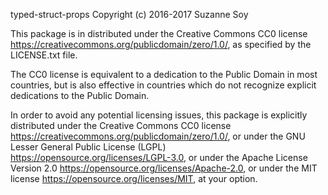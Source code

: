 typed-struct-props
Copyright (c) 2016-2017 Suzanne Soy



This package is in distributed under the Creative Commons CC0 license
https://creativecommons.org/publicdomain/zero/1.0/, as specified by
the LICENSE.txt file.



The CC0 license is equivalent to a dedication to the Public Domain
in most countries, but is also effective in countries which do not
recognize explicit dedications to the Public Domain.



In order to avoid any potential licensing issues, this package is explicitly
distributed under the Creative Commons CC0 license
https://creativecommons.org/publicdomain/zero/1.0/, or under the GNU Lesser
General Public License (LGPL) https://opensource.org/licenses/LGPL-3.0, or
under the Apache License Version 2.0
https://opensource.org/licenses/Apache-2.0, or under the MIT license
https://opensource.org/licenses/MIT, at your option.
